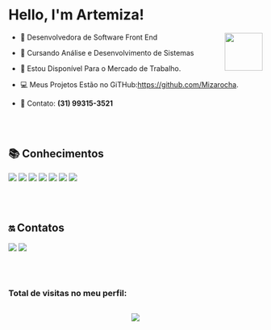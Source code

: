 
  <h1>Hello, I'm Artemiza!</h1> <img align="right" width="75" src="https://media0.giphy.com/media/bx3Cvt88j7PtM4SOaS/giphy.gif?       cid=ecf05e47bvtq43ubdc7bsff9jerhd9hm3jylycjovnb52esv&rid=giphy.gif&ct=s"/></h2>

- 👩‍    Desenvolvedora de Software Front End

- 🏫   Cursando Análise e Desenvolvimento de Sistemas

- 🚀    Estou Disponível Para o Mercado de Trabalho.

- 💻    Meus Projetos Estão no GiTHub:https://github.com/Mizarocha.

- 📱      Contato: **(31) 99315-3521**

<br><br>
 
## 📚 Conhecimentos

<div style="display: inline_block">

<img src="https://img.shields.io/badge/html5-%23E34F26.svg?style=for-the-badge&logo=html5&logoColor=white" />
<img src="https://img.shields.io/badge/css-%231572B6.svg?style=for-the-badge&logo=css3&logoColor=white" />
<img src="https://img.shields.io/badge/javascript-%23323330.svg?style=for-the-badge&logo=javascript&logoColor=%23F7DF1E" />
<img src="https://img.shields.io/badge/node.js-%05122A.svg?style=for-the-badge&logo=node.js&logoColor" />
<img src="https://img.shields.io/badge/React-%231572B6.svg?style=for-the-badge&logo=react&logoColor=white" />
<img src="https://img.shields.io/badge/Github-%23323330.svg?style=for-the-badge&logo=github&logoColor" />
<img src="https://img.shields.io/badge/Git-%23323330.svg?style=for-the-badge&logo=git&logoColor" />


</div>


<br><br>

## 🔛 Contatos

  <a href="https://www.linkedin.com/in/artemiza-rocha/a" target="_blank"><img src="https://img.shields.io/badge/-LinkedIn-%230077B5?style=for-the-badge&logo=linkedin&logoColor=white" target="_blank"></a> 
  <a href="https://github.com/Mizarocha" target="_blank"><img src="https://img.shields.io/badge/-GITHUB-%23E4405F?style=for-the-badge&logo=github&logoColor=white" target="_blank"></a>

<br><br>
 
 ### Total de visitas no meu perfil:
   ##
  
 <p align="center"> 
   <img alingn="center" src="https://profile-counter.glitch.me/Mizarocha/count.svg" />
 </p>
